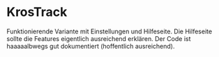 # KrosTrack

Funktionierende Variante mit Einstellungen und Hilfeseite.
Die Hilfeseite sollte die Features eigentlich ausreichend erklären.
Der Code ist haaaaalbwegs gut dokumentiert (hoffentlich ausreichend).


